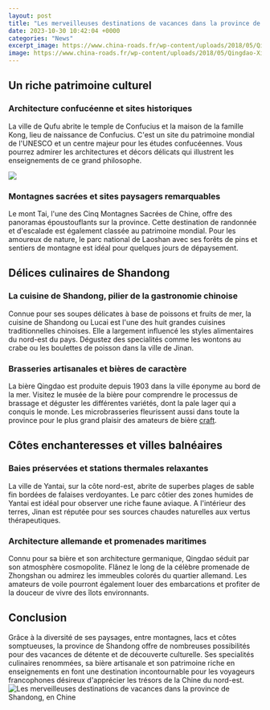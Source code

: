 ```yaml
---
layout: post
title: "Les merveilleuses destinations de vacances dans la province de Shandong, en Chine"
date: 2023-10-30 10:42:04 +0000
categories: "News"
excerpt_image: https://www.china-roads.fr/wp-content/uploads/2018/05/Qingdao-Xiaoyu-Hiil.jpg
image: https://www.china-roads.fr/wp-content/uploads/2018/05/Qingdao-Xiaoyu-Hiil.jpg
---
```


## Un riche patrimoine culturel  
### **Architecture confucéenne et sites historiques**
La ville de Qufu abrite le temple de Confucius et la maison de la famille Kong, lieu de naissance de Confucius. C'est un site du patrimoine mondial de l'UNESCO et un centre majeur pour les études confucéennes. Vous pourrez admirer les architectures et décors délicats qui illustrent les enseignements de ce grand philosophe. 

![](https://www.china-roads.fr/wp-content/uploads/2018/08/Jinan.jpg)
### **Montagnes sacrées et sites paysagers remarquables** 
Le mont Tai, l'une des Cinq Montagnes Sacrées de Chine, offre des panoramas époustouflants sur la province. Cette destination de randonnée et d'escalade est également classée au patrimoine mondial. Pour les amoureux de nature, le parc national de Laoshan avec ses forêts de pins et sentiers de montagne est idéal pour quelques jours de dépaysement.
## Délices culinaires de Shandong
### **La cuisine de Shandong, pilier de la gastronomie chinoise**
Connue pour ses soupes délicates à base de poissons et fruits de mer, la cuisine de Shandong ou Lucai est l'une des huit grandes cuisines traditionnelles chinoises. Elle a largement influencé les styles alimentaires du nord-est du pays. Dégustez des specialités comme les wontons au crabe ou les boulettes de poisson dans la ville de Jinan.
### **Brasseries artisanales et bières de caractère** 
La bière Qingdao est produite depuis 1903 dans la ville éponyme au bord de la mer. Visitez le musée de la bière pour comprendre le processus de brassage et déguster les différentes variétés, dont la pale lager qui a conquis le monde. Les microbrasseries fleurissent aussi dans toute la province pour le plus grand plaisir des amateurs de bière [craft](https://thetopnews.github.io/page7/).
## Côtes enchanteresses et villes balnéaires 
### **Baies préservées et stations thermales relaxantes**
La ville de Yantai, sur la côte nord-est, abrite de superbes plages de sable fin bordées de falaises verdoyantes. Le parc côtier des zones humides de Yantai est idéal pour observer une riche faune aviaque. A l'intérieur des terres, Jinan est réputée pour ses sources chaudes naturelles aux vertus thérapeutiques. 
### **Architecture allemande et promenades maritimes**
Connu pour sa bière et son architecture germanique, Qingdao séduit par son atmosphère cosmopolite. Flânez le long de la célèbre promenade de Zhongshan ou admirez les immeubles colorés du quartier allemand. Les amateurs de voile pourront également louer des embarcations et profiter de la douceur de vivre des îlots environnants.
## Conclusion
Grâce à la diversité de ses paysages, entre montagnes, lacs et côtes somptueuses, la province de Shandong offre de nombreuses possibilités pour des vacances de détente et de découverte culturelle. Ses specialités culinaires renommées, sa bière artisanale et son patrimoine riche en enseignements en font une destination incontournable pour les voyageurs francophones désireux d'apprécier les trésors de la Chine du nord-est.
![Les merveilleuses destinations de vacances dans la province de Shandong, en Chine](https://www.china-roads.fr/wp-content/uploads/2018/05/Qingdao-Xiaoyu-Hiil.jpg)